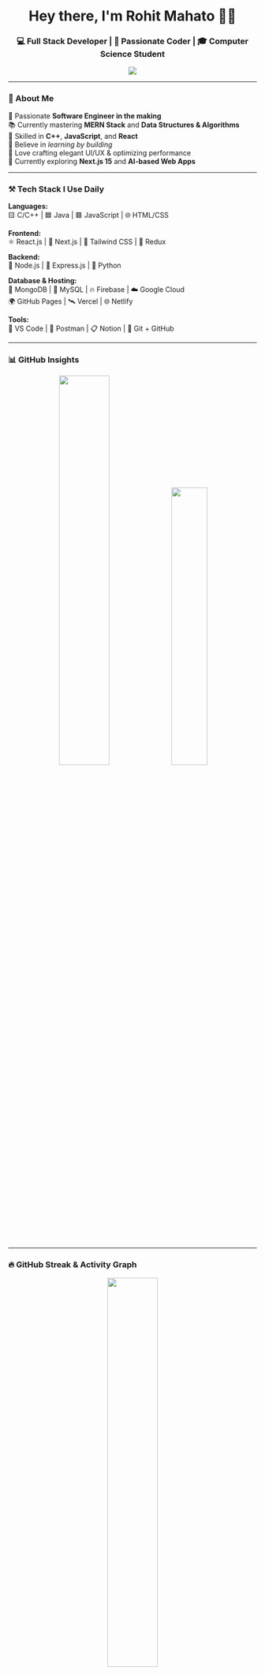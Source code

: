<!-- 👋 Welcome Header --> 
<h1 align="center">Hey there, I'm Rohit Mahato 👨‍💻</h1>
<h3 align="center">💻 Full Stack Developer | 🚀 Passionate Coder | 🎓 Computer Science Student</h3>
<p align="center"> <img src="https://readme-typing-svg.herokuapp.com?font=Fira+Code&size=22&pause=1000&color=00FFFF&center=true&vCenter=true&width=500&lines=Software+Engineer+in+the+Making;I+love+writing+clean+code;C%2FC%2B%2B+%7C+DSA+%7C+React+%7C+Next.js;Let's+Build+Something+Awesome!+😎" /> </p>

---


### 🧠 About Me

🎯 Passionate **Software Engineer in the making**  
📚 Currently mastering **MERN Stack** and **Data Structures & Algorithms**  
💬 Skilled in **C++**, **JavaScript**, and **React**  
🚀 Believe in *learning by building*  
🎨 Love crafting elegant UI/UX & optimizing performance  
🌱 Currently exploring **Next.js 15** and **AI-based Web Apps**

---

### ⚒️ Tech Stack I Use Daily

**Languages:**  
🟨 C/C++ | 🟦 Java | 🟥 JavaScript | 🌐 HTML/CSS  

**Frontend:**  
⚛️ React.js | 🎯 Next.js | 💨 Tailwind CSS | 🔁 Redux  

**Backend:**  
🧩 Node.js | 🚀 Express.js | 🐍 Python  

**Database & Hosting:**  
🍃 MongoDB | 🐬 MySQL | 🔥 Firebase | ☁️ Google Cloud  
🌍 GitHub Pages | 🛰️ Vercel | 🌐 Netlify   

**Tools:**  
🧠 VS Code | 🧪 Postman | 📋 Notion | 🔧 Git + GitHub  

---

### 📊 GitHub Insights

<p align="center">
  <img src="https://github-readme-stats.vercel.app/api?username=rohit-mahato17&show_icons=true&theme=tokyonight&title_color=00f0ff&icon_color=00f0ff&text_color=ffffff&bg_color=0d1117" width="45%" />
  <img src="https://github-readme-stats.vercel.app/api/top-langs/?username=rohit-mahato17&layout=compact&theme=tokyonight&title_color=00f0ff&text_color=ffffff&bg_color=0d1117" width="38%" />
</p>

---

### 🔥 GitHub Streak & Activity Graph

<p align="center">
  <img src="https://github-readme-streak-stats.herokuapp.com/?user=rohit-mahato17&theme=tokyonight-duo&hide_border=true&date_format=M%20j%5B,%20Y%5D&starting_year=2024" width="45%" />
</p>
<p align="center">
  <img src="https://github-readme-activity-graph.vercel.app/graph?username=rohit-mahato17&theme=react-dark&hide_border=true&area=true" width="70%" />
</p>

---

### 🏆 My Achievements & Highlights

- 🏅 Solved 500+ DSA problems across platforms (LeetCode, GFG)
- 💼 Built 10+ real-world projects using MERN Stack
- 🧠 Open-source contributor & active learner
- 🎨 Designed multiple clean & responsive UIs

---

### 📬 Let’s Connect

📧 Email: [rohitmahato88935@gmail.com](mailto:rohitmahato88935@gmail.com) 

🔗 LinkedIn: [linkedin.com/in/rohit-mahato17](https://www.linkedin.com/in/rohit-mahato17/)


---

### 💬 Life Motto

> “Write code that humans can read and computers can execute.”  
> “Keep learning, keep building, keep growing.” 🌱

---

